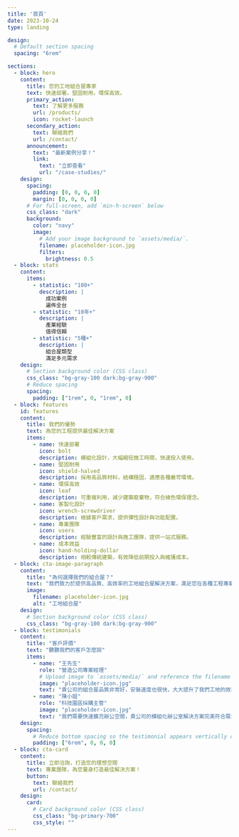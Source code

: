 ```yaml
---
title: '首頁'
date: 2023-10-24
type: landing

design:
  # Default section spacing
  spacing: "6rem"

sections:
  - block: hero
    content:
      title: 您的工地組合屋專家
      text: 快速部署。堅固耐用。環保高效。
      primary_action:
        text: 了解更多服務
        url: /products/
        icon: rocket-launch
      secondary_action:
        text: 聯絡我們
        url: /contact/
      announcement:
        text: "最新案例分享！"
        link:
          text: "立即查看"
          url: "/case-studies/"
    design:
      spacing:
        padding: [0, 0, 0, 0]
        margin: [0, 0, 0, 0]
      # For full-screen, add `min-h-screen` below
      css_class: "dark"
      background:
        color: "navy"
        image:
          # Add your image background to `assets/media/`.
          filename: placeholder-icon.jpg
          filters:
            brightness: 0.5
  - block: stats
    content:
      items:
        - statistic: "100+"
          description: |
            成功案例  
            遍佈全台
        - statistic: "10年+"
          description: |
            產業經驗  
            值得信賴
        - statistic: "5種+"
          description: |
            組合屋類型  
            滿足多元需求
    design:
      # Section background color (CSS class)
      css_class: "bg-gray-100 dark:bg-gray-900"
      # Reduce spacing
      spacing:
        padding: ["1rem", 0, "1rem", 0]
  - block: features
    id: features
    content:
      title: 我們的優勢
      text: 為您的工程提供最佳解決方案
      items:
        - name: 快速部署
          icon: bolt
          description: 模組化設計，大幅縮短施工時間，快速投入使用。
        - name: 堅固耐用
          icon: shield-halved
          description: 採用高品質材料，結構穩固，適應各種嚴苛環境。
        - name: 環保高效
          icon: leaf
          description: 可重複利用，減少建築廢棄物，符合綠色環保理念。
        - name: 客製化設計
          icon: wrench-screwdriver
          description: 根據客戶需求，提供彈性設計與功能配置。
        - name: 專業團隊
          icon: users
          description: 經驗豐富的設計與施工團隊，提供一站式服務。
        - name: 成本效益
          icon: hand-holding-dollar
          description: 相較傳統建築，有效降低前期投入與維護成本。
  - block: cta-image-paragraph
    content:
      title: "為何選擇我們的組合屋？"
      text: "我們致力於提供高品質、高效率的工地組合屋解決方案，滿足您在各種工程專案中的臨時空間需求。從設計、製造到安裝，我們提供一站式服務，確保您的專案順利進行。"
      image:
        filename: placeholder-icon.jpg
        alt: "工地組合屋"
    design:
      # Section background color (CSS class)
      css_class: "bg-gray-100 dark:bg-gray-900"
  - block: testimonials
    content:
      title: "客戶評價"
      text: "聽聽我們的客戶怎麼說"
      items:
        - name: "王先生"
          role: "營造公司專案經理"
          # Upload image to `assets/media/` and reference the filename here
          image: "placeholder-icon.jpg"
          text: "貴公司的組合屋品質非常好，安裝速度也很快，大大提升了我們工地的效率，非常推薦！"
        - name: "陳小姐"
          role: "科技園區採購主管"
          image: "placeholder-icon.jpg"
          text: "我們需要快速擴充辦公空間，貴公司的模組化辦公室解決方案完美符合需求，服務也很專業。"
    design:
      spacing:
        # Reduce bottom spacing so the testimonial appears vertically centered between sections
        padding: ["6rem", 0, 0, 0]
  - block: cta-card
    content:
      title: 立即洽詢，打造您的理想空間
      text: 專業團隊，為您量身打造最佳解決方案！
      button:
        text: 聯絡我們
        url: /contact/
    design:
      card:
        # Card background color (CSS class)
        css_class: "bg-primary-700"
        css_style: ""
---
```

